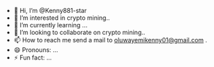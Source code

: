 - 👋 Hi, I’m @Kenny881-star
- 👀 I’m interested in crypto mining..
- 🌱 I’m currently learning ...
- 💞️ I’m looking to collaborate on crypto mining..
- 📫 How to reach me send a mail to oluwayemikenny01@gmail.com .
- 😄 Pronouns: ...
- ⚡ Fun fact: ...

<!---
Kenny881-star/Kenny881-star is a ✨ special ✨ repository because its `README.md` (this file) appears on your GitHub profile.
You can click the Preview link to take a look at your changes.
--->
